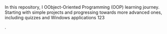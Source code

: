 In this repository,  I     OObject-Oriented Programming (OOP) learning journey. Starting with simple projects and progressing towards more advanced ones, including quizzes and Windows applications
  123




.
